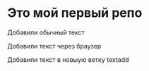 # Это мой первый репо

Добавили обычный текст

Добавили текст через браузер


Добавили текст в новыую ветку textadd
